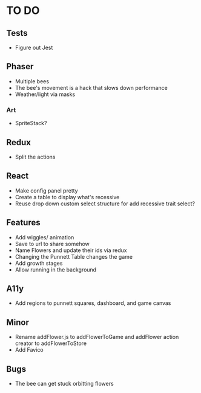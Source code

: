 # TO DO

## Tests

-   Figure out Jest

## Phaser

-   Multiple bees
-   The bee's movement is a hack that slows down performance
-   Weather/light via masks

### Art

-   SpriteStack?

## Redux

-   Split the actions

## React

-   Make config panel pretty
-   Create a table to display what's recessive
-   Reuse drop down custom select structure for add recessive trait select?

## Features

-   Add wiggles/ animation
-   Save to url to share somehow
-   Name Flowers and update their ids via redux
-   Changing the Punnett Table changes the game
-   Add growth stages
-   Allow running in the background

## A11y

-   Add regions to punnett squares, dashboard, and game canvas

## Minor

-   Rename addFlower.js to addFlowerToGame and addFlower action creator to addFlowerToStore
-   Add Favico

## Bugs

-   The bee can get stuck orbitting flowers
